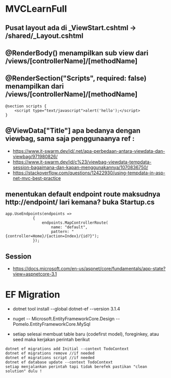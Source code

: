 # MVCLearnFull

## Pusat layout ada di _ViewStart.cshtml -> /shared/_Layout.cshtml

## @RenderBody() menampilkan sub view dari /views/[controllerName]/[methodName]

## @RenderSection("Scripts", required: false) menampilkan dari /views/[controllerName]/[methodName]
```
@section scripts {
    <script type="text/javascript">alert('hello');</script>
}
```

## @ViewData["Title"] apa bedanya dengan viewbag, sama saja penggunaanya ref : 
- https://www.it-swarm.dev/id/.net/apa-perbedaan-antara-viewdata-dan-viewbag/971980826/
- https://www.it-swarm.dev/id/c%23/viewbag-viewdata-tempdata-session-bagaimana-dan-kapan-menggunakannya/1070836750/
- https://stackoverflow.com/questions/12422930/using-tempdata-in-asp-net-mvc-best-practice

## menentukan default endpoint route maksudnya http://endpoint/ lari kemana? buka Startup.cs
```
app.UseEndpoints(endpoints =>
            {
                endpoints.MapControllerRoute(
                    name: "default",
                    pattern: "{controller=Home}/{action=Index}/{id?}");
            });
```

## Session
- https://docs.microsoft.com/en-us/aspnet/core/fundamentals/app-state?view=aspnetcore-3.1

# EF Migration 
- dotnet tool install --global dotnet-ef --version 3.1.4
- nuget 
 -- Microsoft.EntityFrameworkCore.Design
 -- Pomelo.EntityFrameworkCore.MySql

- setiap selesai membuat table baru (codefirst model), foreginkey, atau seed maka kerjakan perintah berikut
```
dotnet ef migrations add Initial --context TodoContext
dotnet ef migrations remove //if needed
dotnet ef migrations script //if needed
dotnet ef database update --context TodoContext
setiap menjalankan perintah tapi tidak berefek pastikan "clean solution" dulu !
```

